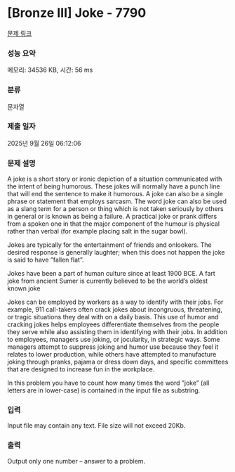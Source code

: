 # [Bronze III] Joke - 7790 

[문제 링크](https://www.acmicpc.net/problem/7790) 

### 성능 요약

메모리: 34536 KB, 시간: 56 ms

### 분류

문자열

### 제출 일자

2025년 9월 26일 06:12:06

### 문제 설명

<p>A joke is a short story or ironic depiction of a situation communicated with the intent of being humorous. These jokes will normally have a punch line that will end the sentence to make it humorous. A joke can also be a single phrase or statement that employs sarcasm. The word joke can also be used as a slang term for a person or thing which is not taken seriously by others in general or is known as being a failure. A practical joke or prank differs from a spoken one in that the major component of the humour is physical rather than verbal (for example placing salt in the sugar bowl).</p>

<p>Jokes are typically for the entertainment of friends and onlookers. The desired response is generally laughter; when this does not happen the joke is said to have ”fallen flat”.</p>

<p>Jokes have been a part of human culture since at least 1900 BCE. A fart joke from ancient Sumer is currently believed to be the world’s oldest known joke</p>

<p>Jokes can be employed by workers as a way to identify with their jobs. For example, 911 call-takers often crack jokes about incongruous, threatening, or tragic situations they deal with on a daily basis. This use of humor and cracking jokes helps employees differentiate themselves from the people they serve while also assisting them in identifying with their jobs. In addition to employees, managers use joking, or jocularity, in strategic ways. Some managers attempt to suppress joking and humor use because they feel it relates to lower production, while others have attempted to manufacture joking through pranks, pajama or dress down days, and specific committees that are designed to increase fun in the workplace.</p>

<p>In this problem you have to count how many times the word ”joke” (all letters are in lower-case) is contained in the input file as substring.</p>

### 입력 

 <p>Input file may contain any text. File size will not exceed 20Kb.</p>

### 출력 

 <p>Output only one number – answer to a problem.</p>


